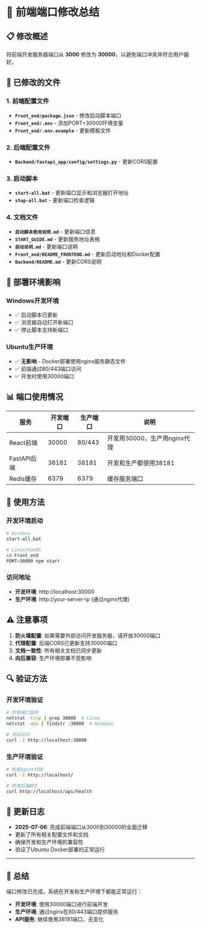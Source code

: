 # 🔧 前端端口修改总结

## 📋 修改概述

将前端开发服务器端口从 **3000** 修改为 **30000**，以避免端口冲突并符合用户偏好。

## 🔄 已修改的文件

### 1. 前端配置文件
- **`Front_end/package.json`** - 修改启动脚本端口
- **`Front_end/.env`** - 添加PORT=30000环境变量
- **`Front_end/.env.example`** - 更新模板文件

### 2. 后端配置文件
- **`Backend/fastapi_app/config/settings.py`** - 更新CORS配置

### 3. 启动脚本
- **`start-all.bat`** - 更新端口显示和浏览器打开地址
- **`stop-all.bat`** - 更新端口检查逻辑

### 4. 文档文件
- **`启动脚本使用说明.md`** - 更新端口信息
- **`START_GUIDE.md`** - 更新服务地址表格
- **`启动说明.md`** - 更新端口说明
- **`Front_end/README_FRONTEND.md`** - 更新启动地址和Docker配置
- **`Backend/README.md`** - 更新CORS说明

## 🚀 部署环境影响

### Windows开发环境
- ✅ 启动脚本已更新
- ✅ 浏览器自动打开新端口
- ✅ 停止脚本支持新端口

### Ubuntu生产环境
- ✅ **无影响** - Docker部署使用nginx服务静态文件
- ✅ 前端通过80/443端口访问
- ✅ 开发时使用30000端口

## 📊 端口使用情况

| 服务 | 开发端口 | 生产端口 | 说明 |
|------|----------|----------|------|
| React前端 | 30000 | 80/443 | 开发用30000，生产用nginx代理 |
| FastAPI后端 | 38181 | 38181 | 开发和生产都使用38181 |
| Redis缓存 | 6379 | 6379 | 缓存服务端口 |

## 🔧 使用方法

### 开发环境启动
```bash
# Windows
start-all.bat

# Linux/macOS
cd Front_end
PORT=30000 npm start
```

### 访问地址
- **开发环境**: http://localhost:30000
- **生产环境**: http://your-server-ip (通过nginx代理)

## ⚠️ 注意事项

1. **防火墙配置**: 如果需要外部访问开发服务器，请开放30000端口
2. **代理配置**: 后端CORS已更新支持30000端口
3. **文档一致性**: 所有相关文档已同步更新
4. **向后兼容**: 生产环境部署不受影响

## 🔍 验证方法

### 开发环境验证
```bash
# 检查端口监听
netstat -tlnp | grep 30000  # Linux
netstat -ano | findstr :30000  # Windows

# 测试访问
curl -I http://localhost:30000
```

### 生产环境验证
```bash
# 检查nginx代理
curl -I http://localhost/

# 检查后端API
curl http://localhost/api/health
```

## 📝 更新日志

- **2025-07-06**: 完成前端端口从3000到30000的全面迁移
- 更新了所有相关配置文件和文档
- 确保开发和生产环境的兼容性
- 验证了Ubuntu Docker部署的正常运行

---

## 🎯 总结

端口修改已完成，系统在开发和生产环境下都能正常运行：
- **开发环境**: 使用30000端口进行前端开发
- **生产环境**: 通过nginx在80/443端口提供服务
- **API服务**: 继续使用38181端口，无变化
